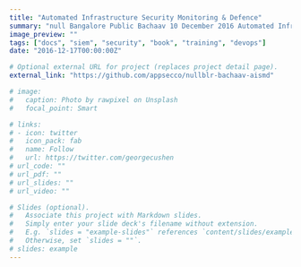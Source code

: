 ```yaml
---
title: "Automated Infrastructure Security Monitoring & Defence"
summary: "null Bangalore Public Bachaav 10 December 2016 Automated Infrastructure Security Monitoring & Defence"
image_preview: ""
tags: ["docs", "siem", "security", "book", "training", "devops"]
date: "2016-12-17T00:00:00Z"

# Optional external URL for project (replaces project detail page).
external_link: "https://github.com/appsecco/nullblr-bachaav-aismd"

# image:
#   caption: Photo by rawpixel on Unsplash
#   focal_point: Smart

# links:
# - icon: twitter
#   icon_pack: fab
#   name: Follow
#   url: https://twitter.com/georgecushen
# url_code: ""
# url_pdf: ""
# url_slides: ""
# url_video: ""

# Slides (optional).
#   Associate this project with Markdown slides.
#   Simply enter your slide deck's filename without extension.
#   E.g. `slides = "example-slides"` references `content/slides/example-slides.md`.
#   Otherwise, set `slides = ""`.
# slides: example
---
```

